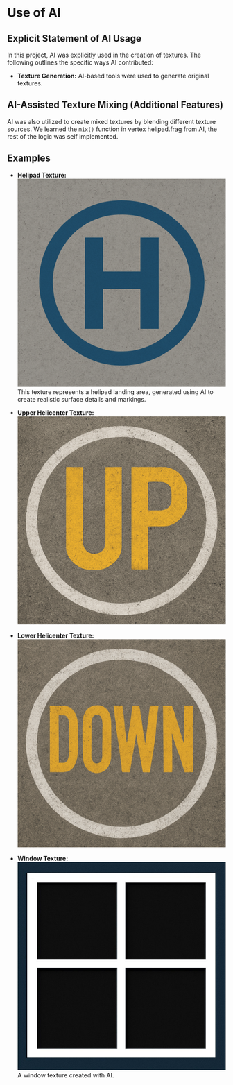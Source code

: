 # Use of AI 
## Explicit Statement of AI Usage

In this project, AI was explicitly used in the creation of textures. The following outlines the specific ways AI contributed:

- **Texture Generation:** AI-based tools were used to generate original textures.

## AI-Assisted Texture Mixing (Additional Features)

AI was also utilized to create mixed textures by blending different texture sources.
We learned the `mix()` function in vertex helipad.frag from AI, the rest of the logic was self implemented.

## Examples

- **Helipad Texture:**  
  ![Screenshot 1](textures/helipad.png)  
  This texture represents a helipad landing area, generated using AI to create realistic surface details and markings.

- **Upper Helicenter Texture:**  
  ![Screenshot 2](textures/upHelicenter.png)  

- **Lower Helicenter Texture:**  
  ![Screenshot 3](textures/downHelicenter.png)  

- **Window Texture:**  
  ![Screenshot 4](textures/window.jpg)  
  A window texture created with AI.
